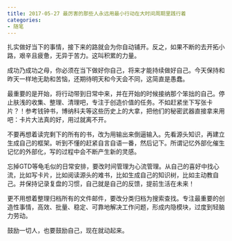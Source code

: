 ```yaml
---
title: 2017-05-27 最厉害的那些人永远用最小行动在大时间周期里践行着
categories: 
- 随笔
---
```


扎实做好当下的事情，接下来的路就会为你自动铺开。反之，如果不断的去开拓小路，艰辛且疲惫，无异于苦力。这叫积累的力量。

成功乃成功之母，你必须在当下做好你自己，将来才能持续做好自己。今天保持和昨天一样地无助和苦恼，还期待明天和今天会不同，这简直是愚蠢。

最重要的是开始，将行动带到日常中来，并在开始的时候接纳那个笨拙的自己。停止肤浅的收集、整理、清理吧，专注于创造价值的任务。不如赶紧坐下写张卡片？！参考钱钟书，博纳科夫等这些历史上的大拿，把他们的秘密武器直接拿来用吧：卡片大法真的好，用过就离不开。

不要再想着读完剩下的所有的书，改为用输出来倒逼输入。先看源头知识，再建立生成自己的框架。听到不懂的赶紧自言自语一番，然后记下。所谓记忆外部化催生记忆的外部化，写的过程中会不断产生新的灵感。

忘掉GTD等龟毛似的日常安排，要改时间管理为心流管理。从自己的喜好中找心流，比如写卡片，比如阅读源头的难书，比如生成自己的知识树，比如主动教自己。并保持记录复盘的习惯，自己就是自己的反馈，提前生活在未来！

更不用想着整理归档所有的文件邮件，要改分类归档为搜索查找。专注最重要的创造性事情，高效、批量、稳定、可靠地解决工作问题，形成内隐模块，过度到轻脑力劳动。

鼓励一切人，也要鼓励自己，现在就动起来。

